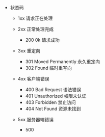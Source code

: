 - 状态码

    -  1xx 请求正在处理

    -  2xx 正常处理完成
        - 200 0k 请求成功

    -  3xx 重定向
        - 301 Moved Permanently 永久重定向
        - 302 Found 临时重写向

    -  4xx 客户端错误
        - 400 Bad Request 语法错误
        - 401 Unauthorized 权限未认证
        - 403 Forbidden 禁止访问
        - 404 Not Found 资源未找到

    -  5xx 服务器端错误
        - 500